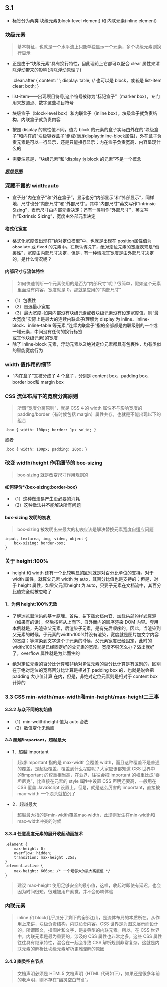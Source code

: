 ## 3.1
+ 标签分为两类 块级元素(block-level element) 和 内联元素(inline element)

### 块级元素
> 基本特征，也就是一个水平流上只能单独显示一个元素，多个块级元素则换行显示
+ 正是由于“块级元素”具有换行特性，因此理论上它都可以配合 clear 属性来清除浮动带来的影响(清除浮动原理？)
    
    .clear:after { 
        content: ''; 
        display: table; // 也可以是 block，或者是 list-item 
        clear: both; 
    }

+ list-item——出现项目符号,这个符号被称为“标记盒子”（marker box），专门用来放圆点、数字这些项目符号
+ 块级盒子（block-level box）和内联盒子（inline box）。块级盒子就负责结构，内联盒子就负责内容
+ 按照 display 的属性值不同，值为 block 的元素的盒子实际由外在的“块级盒子”和内在的“块级容器盒子”组成(满足display:inline-block属性)，外在盒子负责元素是可以一行显示，还是只能换行显示；内在盒子负责宽高、内容呈现什么的
+ 需要注意是，“块级元素”和“display 为 block 的元素”不是一个概念

##### [思维导图](https://www.processon.com/view/5d9011ebe4b0feb00875e5a8#map)

### 深藏不露的 width:auto
+ 盒子分“内在盒子”和“外在盒子”，显示也分“内部显示”和“外部显示”，同样地，尺寸也分“内部尺寸”和“外部尺寸”。其中“内部尺寸”英文写作“Intrinsic Sizing”，表示尺寸由内部元素决定；还有一类叫作“外部尺寸”，英文写作“Extrinsic Sizing”，宽度由外部元素决定

#### 格式化宽度
+ 格式化宽度仅出现在“绝对定位模型”中，也就是出现在 position属性值为 absolute 或 fixed 的元素中。在默认情况下，绝对定位元素的宽度表现是“包裹性”，宽度由内部尺寸决定，但是，有一种情况其宽度是由外部尺寸决定的，是什么情况呢？

#### 内部尺寸与流体特性
> 如何快速判断一个元素使用的是否为“内部尺寸”呢？很简单，假如这个元素里面没有内容，宽度就是 0，那就是应用的“内部尺寸”
+ （1）包裹性
+ （2）首选最小宽度
+ （3）最大宽度-如果内部没有块级元素或者块级元素没有设定宽度值，则“最大宽度”实际上是最大的连续内联盒子(理解为 display 为        inline、inline-block、inline-table 等元素,“连续内联盒子”指的全部都是内联级别的一个或一堆元素，中间没有任何的换行标签<br>或其他块级元素)的宽度
+ 除了 inline-block 元素，浮动元素以及绝对定位元素都具有包裹性，均有类似的智能宽度行为

### width 值作用的细节
+ “内在盒子”又被分成了 4 个盒子，分别是 content box、padding box、border box和 margin box

### CSS 流体布局下的宽度分离原则
> 所谓“宽度分离原则”，就是 CSS 中的 width 属性不与影响宽度的 padding/border（有时候包括 margin）属性共存，也就是不能出现以下的组合

    .box { width: 100px; border: 1px solid; }

或者

    .box { width: 100px; padding: 20px; }

### 改变 width/height 作用细节的 box-sizing
> box-sizing 就是改变尺寸作用规则的

#### 如何评价*{box-sizing:border-box}
+ （1）这种做法易产生没必要的消耗
+ （2）这种做法并不能解决所有问题

#### box-sizing 发明的初衷
> box-sizing 被发明出来最大的初衷应该是解决替换元素宽度自适应问题

    input, textarea, img, video, object { 
        box-sizing: border-box; 
    }

### 关于 height:100%
+ height 和 width 还有一个比较明显的区别就是对百分比单位的支持。对于 width 属性，就算父元素 width 为 auto，其百分比值也是支持的；但是，对于 height 属性，如果父元素height 为 auto，只要子元素在文档流中，其百分比值完全就被忽略了

#### 1．为何 height:100%无效

+ 了解浏览器渲染的基本原理。首先，先下载文档内容，加载头部的样式资源（如果有的话），然后按照从上而下、自外而内的顺序渲染 DOM 内容。套用本例就是，先渲染父元素，后渲染子元素，是有先后顺序的。因此，当渲染到父元素的时候，子元素的width:100%并没有渲染，宽度就是图片加文字内容的宽度；等渲染到文字这个子元素的时候，父元素宽度已经固定，此时的 width:100%就是已经固定好的父元素的宽度。宽度不够怎么办？溢出就好了，overflow 属性就是为此而生的

+ 绝对定位元素的百分比计算和非绝对定位元素的百分比计算是有区别的，区别
在于绝对定位的宽高百分比计算是相对于 padding box 的，也就是说会把 padding 大小值计算
在内，但是，非绝对定位元素则是相对于 content box 计算的

### 3.3 CSS min-width/max-width和min-height/max-height二三事

#### 3.3.2 与众不同的初始值

+ （1）min-wdith/height 值为 auto 合法
+ （2）数值变化无动画

#### 3.3 超越!important，超越最大
+ 1．超越!important
> 超越!important 指的是 max-width 会覆盖 width，而且这种覆盖不是普通的覆盖，是超级覆盖，覆盖到什么程度呢？大家应该都知道 CSS 世界中的!important 的权重相当高，在业界，往往会把!important 的权重比成“泰坦尼克”，比直接在元素的 style 属性中设置 CSS 声明还要高，一般用在 CSS 覆盖 JavaScript 设置上。但是，就是这么厉害的!important，直接被 max-width 一个浪头就拍沉了

+ 2．超越最大
> 超越最大指的是min-width覆盖max-width，此规则发生在min-width和max-width冲突的时候

#### 3.3.4 任意高度元素的展开收起动画技术

    .element { 
        max-height: 0; 
        overflow: hidden; 
        transition: max-height .25s; 
    } 
    .element.active { 
        max-height: 666px; /* 一个足够大的最大高度值 */ 
    }

> 建议 max-height 使用足够安全的最小值，这样，收起时即使有延迟，也会因为时间很短，很难被用户察觉，并不会影响体验

### 内联元素
> inline 和 block几乎瓜分了剩下的全部江山，是流体布局的本质所在。从作用上来讲，块级负责结构，内联负责内容。CSS 世界是为图文展示而设计的。所谓图文，指图片和文字，是最典型的内联元素。所以，在 CSS 世界中，内联元素是最为重要的，涉及的 CSS 属性也非常之多，这些 CSS 属性往往具有继承特性，混合在一起会导致 CSS 解析规则非常复杂。这就是内联元素的解析比块级元素解析更难理解的原因

#### 3.4.3 幽灵空白节点
> 文档声明必须是 HTML5 文档声明（HTML 代码如下），如果还是很多年前的老声明，则不存在“幽灵空白节点”。